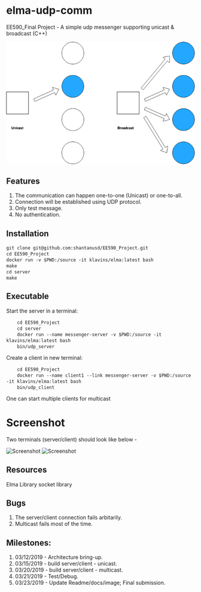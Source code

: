 # elma-udp-comm
EE590_Final Project - A simple udp messenger supporting unicast & broadcast (C++)

![Screenshot](images/diagram.png)

Features
---
1. The communication can happen one-to-one (Unicast) or one-to-all.
2. Connection will be established using UDP protocol.
3. Only test message.
4. No authentication.

Installation
---

    git clone git@github.com:shantanusd/EE590_Project.git
    cd EE590_Project
    docker run -v $PWD:/source -it klavins/elma:latest bash
    make
    cd server
    make
    

Executable 
---

Start the server in a terminal:
```
    cd EE590_Project
    cd server
    docker run --name messenger-server -v $PWD:/source -it klavins/elma:latest bash
    bin/udp_server
```

Create a client in new terminal:
```
    cd EE590_Project
    docker run --name client1 --link messenger-server -v $PWD:/source -it klavins/elma:latest bash
    bin/udp_client
```


One can start multiple clients for multicast

Screenshot
===

Two terminals (server/client) should look like below - 

![Screenshot](screenshots/udp_server.PNG)
![Screenshot](screenshots/udp_client.PNG)

Resources
---
Elma Library
socket library

Bugs
---
1. The server/client connection fails arbitarily.
2. Multicast fails most of the time.

Milestones:
---
1. 03/12/2019 - Architecture bring-up.
2. 03/15/2019 - build server/client - unicast. 
3. 03/20/2019 - build server/client - multicast. 
4. 03/21/2019 - Test/Debug.
5. 03/23/2019 - Update Readme/docs/image; Final submission.
